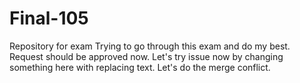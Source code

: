 # Final-105
Repository for exam
Trying to go through this exam and do my best.
Request should be approved now. Let's try issue now by changing something here with replacing text.
Let's do the merge conflict.
